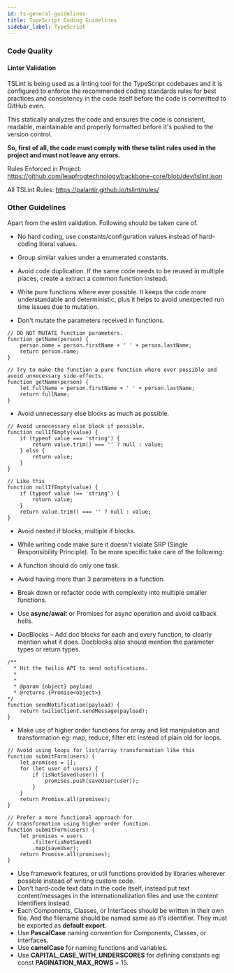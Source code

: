 ```yaml
---
id: ts-general-guidelines
title: TypeScript Coding Guidelines
sidebar_label: TypeScript
---
```


### Code Quality

#### Linter Validation

TSLint is being used as a linting tool for the TypeScript codebases and it is configured to enforce the recommended coding standards rules for best practices and consistency in the code itself before the code is committed to GitHub even. 

This statically analyzes the code and ensures the code is consistent, readable, maintainable and properly formatted before it's pushed to the version control.

**So, first of all, the code must comply with these tslint rules used in the project and must not leave any errors.**

Rules Enforced in Project: https://github.com/leapfrogtechnology/backbone-core/blob/dev/tslint.json

All TSLint Rules: https://palantir.github.io/tslint/rules/

### Other Guidelines

Apart from the eslint validation. Following should be taken care of.

- No hard coding, use constants/configuration values instead of hard-coding literal values.

- Group similar values under a enumerated constants.

- Avoid code duplication. If the same code needs to be reused in multiple places, create a extract a common function instead.

- Write pure functions where ever possible. It keeps the code more understandable and deterministic, plus it helps to avoid unexpected run time issues due to mutation.

- Don't mutate the parameters received in functions.

<!--Javascript-->

    // DO NOT MUTATE function parameters.
    function getName(person) {
        person.name = person.firstName + ' ' + person.lastName;
        return person.name;
    }

    // Try to make the function a pure function where ever possible and avoid unnecessary side-effects.
    function getName(person) {
        let fullName = person.firstName + ' ' + person.lastName;
        return fullName;
    }

- Avoid unnecessary else blocks as much as possible.

<!--Javascript-->

    // Avoid unnecessary else block if possible.
    function nullIfEmpty(value) {
        if (typeof value === 'string') {
            return value.trim() === '' ? null : value;
        } else {
            return value;
        }
    }

    // Like this
    function nullIfEmpty(value) {
        if (typeof value !== 'string') {
            return value;
        }
        return value.trim() === '' ? null : value;
    }

- Avoid nested if blocks, multiple if blocks.
  
- While writing code make sure it doesn't violate SRP (Single Responsibility Principle). To be more specific take care of the following:

- A function should do only one task.

- Avoid having more than 3 parameters in a function.

- Break down or refactor code with complexity into multiple smaller functions.

- Use **async/awai**t or Promises for async operation and avoid callback hells.

- DocBlocks – Add doc blocks for each and every function, to clearly mention what it does. Docblocks also should mention the parameter types or return types.
  
<!--Javascript-->
    /**
      * Hit the twilio API to send notifications.
      * 
      *
      * @param {object} payload
      * @returns {Promise<object>}
    */
    function sendNotification(payload) {
        return twilioClient.sendMessage(payload);
    }  

- Make use of higher order functions for array and list manipulation and transformation eg: map, reduce, filter etc instead of plain old for loops.
<!--Javascript-->
    // Avoid using loops for list/array transformation like this
    function submitForm(users) {
        let promises = [];   
        for (let user of users) {
            if (isNotSaved(user)) {
                promises.push(saveUser(user));
            }
        }
        return Promise.all(promises);
    }

    // Prefer a more functional approach for
    // transformation using higher order function.
    function submitForm(users) {
        let promises = users
            .filter(isNotSaved)
            .map(saveUser);
        return Promise.all(promises);
    }

- Use framework features, or util functions provided by libraries wherever possible instead of writing custom code.
- Don't hard-code text data in the code itself, instead put text content/messages in the internationalization files and use the content identifiers instead.
- Each Components, Classes, or Interfaces should be written in their own file. And the filename should be named same as it's identifier. They must be exported as **default export**.
- Use **PascalCase** naming convention for Components, Classes, or interfaces.
- Use **camelCase** for naming functions and variables.
- Use **CAPITAL_CASE_WITH_UNDERSCORES** for defining constants eg: const **PAGINATION_MAX_ROWS** = 15.
